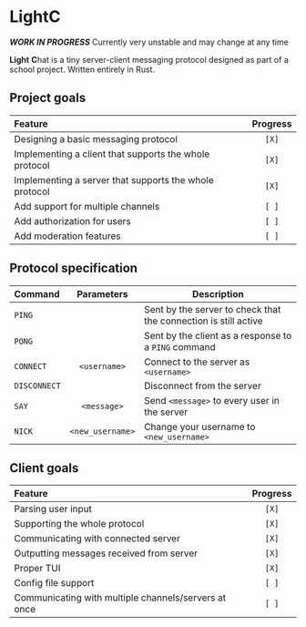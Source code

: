 # LightC

***WORK IN PROGRESS*** Currently very unstable and may change at any time

**Light** **C**hat is a tiny server-client messaging protocol designed as part of a school project. Written entirely in Rust.

## Project goals

| Feature                                                | Progress |
| :---                                                   | :---:    |
| Designing a basic messaging protocol                   | `[X]`    |
| Implementing a client that supports the whole protocol | `[X]`    |
| Implementing a server that supports the whole protocol | `[X]`    |
| Add support for multiple channels                      | `[ ]`    |
| Add authorization for users                            | `[ ]`    |
| Add moderation features                                | `[ ]`    |

## Protocol specification

| Command    | Parameters           | Description                                                     |
| :---       | :---:                | ---                                                             |
|`PING`      |                      | Sent by the server to check that the connection is still active |
|`PONG`      |                      | Sent by the client as a response to a `PING` command            |
|`CONNECT`   |`<username>`          | Connect to the server as `<username>`                           |
|`DISCONNECT`|                      | Disconnect from the server                                      |
|`SAY`       |`<message>`           | Send `<message>` to every user in the server                    |
|`NICK`      |`<new_username>`      | Change your username to `<new_username>`                        |

## Client goals

| Feature                                              | Progress |
| :---                                                 | :---:    |
| Parsing user input                                   | `[X]`    |
| Supporting the whole protocol                        | `[X]`    |
| Communicating with connected server                  | `[X]`    |
| Outputting messages received from server             | `[X]`    |
| Proper TUI                                           | `[X]`    |
| Config file support                                  | `[ ]`    |
| Communicating with multiple channels/servers at once | `[ ]`    |
